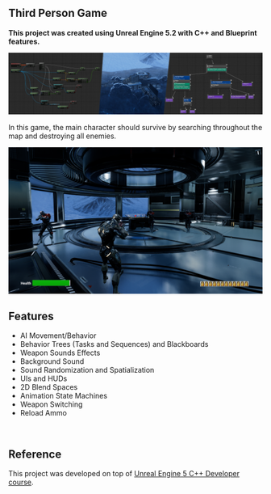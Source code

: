 ## Third Person Game

**This project was created using Unreal Engine 5.2 with C++ and Blueprint features.**
<br />
 
<img src="Images/pic01.png" width=800>

In this game, the main character should survive by searching throughout the map and destroying all enemies. 
<br />

<img src="Images/pic02.png" width=800>

## Features

- AI Movement/Behavior
- Behavior Trees (Tasks and Sequences) and Blackboards
- Weapon Sounds Effects
- Background Sound
- Sound Randomization and Spatialization
- UIs and HUDs
- 2D Blend Spaces
- Animation State Machines
- Weapon Switching
- Reload Ammo
<br />

## Reference

This project was developed on top of [Unreal Engine 5 C++ Developer course](https://www.udemy.com/course/unrealcourse/).
